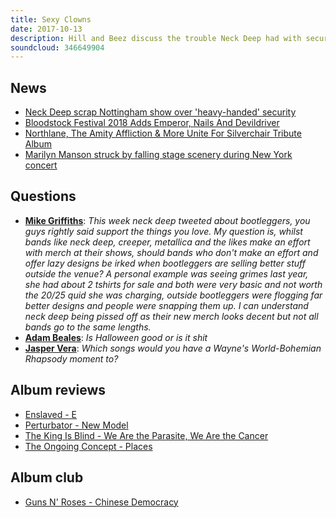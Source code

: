 ```yaml
---
title: Sexy Clowns
date: 2017-10-13
description: Hill and Beez discuss the trouble Neck Deep had with security which cut their Nottingham show after two songs, as well as new Bloodstock announcements, a Silverchair tribute album and Marilyn Manson’s show cancellations, followed by reviews of new albums from Enslaved, Perturbator, The King Is Blind and The Ongoing Concept, and Album Club this week is the much-delayed Guns N’Roses album Chinese Democracy.
soundcloud: 346649904
---
```


## News

* [Neck Deep scrap Nottingham show over 'heavy-handed' security](http://www.bbc.co.uk/news/uk-england-nottinghamshire-41565821)
* [Bloodstock Festival 2018 Adds Emperor, Nails And Devildriver](http://www.kerrang.com/the-news/bloodstock-festival-2018-adds-emperor-nails-and-devildriver/)
* [Northlane, The Amity Affliction & More Unite For Silverchair Tribute Album](http://musicfeeds.com.au/news/northlane-amity-affliction-unite-silverchair-tribute-album/)
* [Marilyn Manson struck by falling stage scenery during New York concert](https://www.theguardian.com/music/2017/oct/01/marilyn-manson-struck-by-falling-stage-scenery-during-new-york-concert)

## Questions

* **[Mike Griffiths](https://www.facebook.com/thatsnotmetalpodcast/posts/2189940961232436?comment_id=2189952164564649&comment_tracking=%7B%22tn%22%3A%22R9%22%7D)**: _This week neck deep tweeted about bootleggers, you guys rightly said support the things you love. My question is, whilst bands like neck deep, creeper, metallica and the likes make an effort with merch at their shows, should bands who don't make an effort and offer lazy designs be irked when bootleggers are selling better stuff outside the venue? A personal example was seeing grimes last year, she had about 2 tshirts for sale and both were very basic and not worth the 20/25 quid she was charging, outside bootleggers were flogging far better designs and people were snapping them up. I can understand neck deep being pissed off as their new merch looks decent but not all bands go to the same lengths._
* **[Adam Beales](https://www.facebook.com/thatsnotmetalpodcast/posts/2189940961232436?comment_id=2189950474564818&comment_tracking=%7B%22tn%22%3A%22R9%22%7D)**: _Is Halloween good or is it shit_
* **[Jasper Vera](https://www.facebook.com/thatsnotmetalpodcast/posts/2189940961232436?comment_id=2189961747897024&comment_tracking=%7B%22tn%22%3A%22R9%22%7D)**: _Which songs would you have a Wayne's World-Bohemian Rhapsody moment to?_

## Album reviews

* [Enslaved - E](https://itunes.apple.com/gb/album/e/id1265588895)
* [Perturbator - New Model](https://itunes.apple.com/gb/album/new-model/id1274328467)
* [The King Is Blind - We Are the Parasite, We Are the Cancer](https://itunes.apple.com/gb/album/we-are-the-parasite-we-are-the-cancer/id1271578611)
* [The Ongoing Concept - Places](https://itunes.apple.com/gb/album/places/id1278473222)

## Album club

* [Guns N' Roses - Chinese Democracy](https://itunes.apple.com/gb/album/chinese-democracy/id1090885482)
